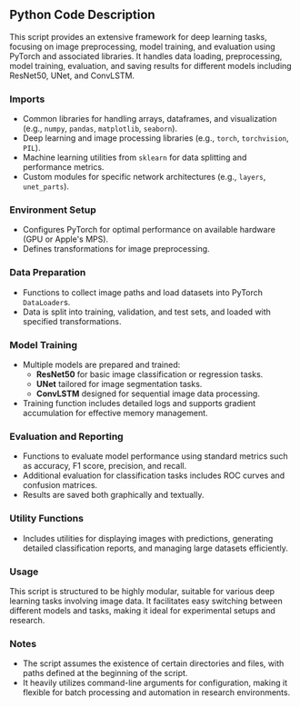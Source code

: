 ## Python Code Description

This script provides an extensive framework for deep learning tasks, focusing on image preprocessing, model training, and evaluation using PyTorch and associated libraries. It handles data loading, preprocessing, model training, evaluation, and saving results for different models including ResNet50, UNet, and ConvLSTM.

### Imports
- Common libraries for handling arrays, dataframes, and visualization (e.g., `numpy`, `pandas`, `matplotlib`, `seaborn`).
- Deep learning and image processing libraries (e.g., `torch`, `torchvision`, `PIL`).
- Machine learning utilities from `sklearn` for data splitting and performance metrics.
- Custom modules for specific network architectures (e.g., `layers`, `unet_parts`).

### Environment Setup
- Configures PyTorch for optimal performance on available hardware (GPU or Apple's MPS).
- Defines transformations for image preprocessing.

### Data Preparation
- Functions to collect image paths and load datasets into PyTorch `DataLoader`s.
- Data is split into training, validation, and test sets, and loaded with specified transformations.

### Model Training
- Multiple models are prepared and trained:
  - **ResNet50** for basic image classification or regression tasks.
  - **UNet** tailored for image segmentation tasks.
  - **ConvLSTM** designed for sequential image data processing.
- Training function includes detailed logs and supports gradient accumulation for effective memory management.

### Evaluation and Reporting
- Functions to evaluate model performance using standard metrics such as accuracy, F1 score, precision, and recall.
- Additional evaluation for classification tasks includes ROC curves and confusion matrices.
- Results are saved both graphically and textually.

### Utility Functions
- Includes utilities for displaying images with predictions, generating detailed classification reports, and managing large datasets efficiently.

### Usage
This script is structured to be highly modular, suitable for various deep learning tasks involving image data. It facilitates easy switching between different models and tasks, making it ideal for experimental setups and research.

### Notes
- The script assumes the existence of certain directories and files, with paths defined at the beginning of the script.
- It heavily utilizes command-line arguments for configuration, making it flexible for batch processing and automation in research environments.
